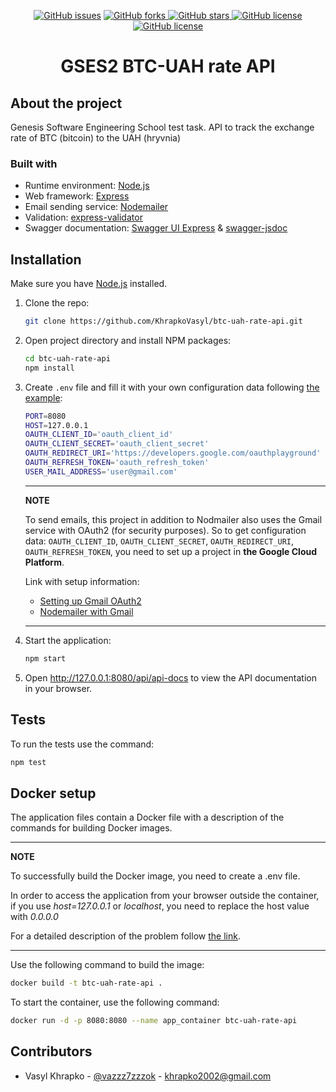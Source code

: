 <p align="center">
    <a href="https://github.com/KhrapkoVasyl/btc-uah-rate-api/issues">
        <img alt="GitHub issues" src="https://img.shields.io/github/issues/KhrapkoVasyl/btc-uah-rate-api?style=for-the-badge"></a>
    <a href="https://github.com/KhrapkoVasyl/btc-uah-rate-api/network">
        <img alt="GitHub forks" src="https://img.shields.io/github/forks/KhrapkoVasyl/btc-uah-rate-api?style=for-the-badge">
    </a>
    <a href="https://github.com/KhrapkoVasyl/btc-uah-rate-api/stargazers">
        <img alt="GitHub stars" src="https://img.shields.io/github/stars/KhrapkoVasyl/btc-uah-rate-api?style=for-the-badge">
    </a>
    <a href="https://github.com/KhrapkoVasyl/btc-uah-rate-api/blob/main/LICENSE">
        <img alt="GitHub license" src="https://img.shields.io/github/license/KhrapkoVasyl/btc-uah-rate-api?style=for-the-badge">
    </a>
    <a href="https://github.com/KhrapkoVasyl/btc-uah-rate-api">
        <img alt="GitHub license" src="https://img.shields.io/github/contributors/KhrapkoVasyl/btc-uah-rate-api.svg?style=for-the-badge">
    </a>

</p>

<div align="center">
  <h1 align="center">GSES2 BTC-UAH rate API</h1>
</div>

## About the project

Genesis Software Engineering School test task. API to track the exchange rate of BTC (bitcoin) to the UAH (hryvnia)

### Built with

- Runtime environment: [Node.js](https://nodejs.org/)
- Web framework: [Express](https://expressjs.com/)
- Email sending service: [Nodemailer](https://nodemailer.com/)
- Validation: [express-validator](https://express-validator.github.io/docs/)
- Swagger documentation: [Swagger UI Express](https://www.npmjs.com/package/swagger-ui-express) & [swagger-jsdoc](https://www.npmjs.com/package/swagger-jsdoc)

## Installation

Make sure you have [Node.js](http://nodejs.org/) installed.

1. Clone the repo:
   ```sh
   git clone https://github.com/KhrapkoVasyl/btc-uah-rate-api.git
   ```
2. Open project directory and install NPM packages:

   ```sh
   cd btc-uah-rate-api
   npm install
   ```

3. Create `.env` file and fill it with your own configuration data following [the example](https://github.com/KhrapkoVasyl/btc-uah-rate-api/blob/main/.env.example):

   ```sh
   PORT=8080
   HOST=127.0.0.1
   OAUTH_CLIENT_ID='oauth_client_id'
   OAUTH_CLIENT_SECRET='oauth_client_secret'
   OAUTH_REDIRECT_URI='https://developers.google.com/oauthplayground'
   OAUTH_REFRESH_TOKEN='oauth_refresh_token'
   USER_MAIL_ADDRESS='user@gmail.com'
   ```

   ***

   **NOTE**

   To send emails, this project in addition to Nodmailer also uses the Gmail service with OAuth2 (for security purposes).
   So to get configuration data: `OAUTH_CLIENT_ID`, `OAUTH_CLIENT_SECRET`, `OAUTH_REDIRECT_URI`, `OAUTH_REFRESH_TOKEN`, you need to set up a project in **the Google Cloud Platform**.

   Link with setup information:

   - [Setting up Gmail OAuth2](https://docs.emailengine.app/setting-up-gmail-oauth2-for-imap-api/)
   - [Nodemailer with Gmail](https://www.freecodecamp.org/news/use-nodemailer-to-send-emails-from-your-node-js-server/)

   ***

4. Start the application:

   ```sh
   npm start
   ```

5. Open http://127.0.0.1:8080/api/api-docs to view the API documentation in your browser.

## Tests

To run the tests use the command:

```sh
npm test
```

## Docker setup

The application files contain a Docker file with a description of the commands for building Docker images.

---

**NOTE**

To successfully build the Docker image, you need to create a .env file.

In order to access the application from your browser outside the container, if you use _host=127.0.0.1_ or _localhost_, you need to replace the host value with _0.0.0.0_

For a detailed description of the problem follow [the link](https://stackoverflow.com/questions/46184173/err-empty-response-from-docker-container).

---

Use the following command to build the image:

```sh
docker build -t btc-uah-rate-api .
```

To start the container, use the following command:

```sh
docker run -d -p 8080:8080 --name app_container btc-uah-rate-api
```

## Contributors

- Vasyl Khrapko - [@vazzz7zzzok](https://t.me/vazzz7zzzok) - khrapko2002@gmail.com
